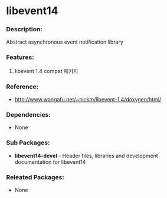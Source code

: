 # libevent14

### Description:
Abstract asynchronous event notification library

### Features:
1. libevent 1.4 compat 패키지

### Reference:
* http://www.wangafu.net/~nickm/libevent-1.4/doxygen/html/

### Dependencies:
* None

### Sub Packages:
* **libevent14-devel** - Header files, libraries and development documentation for libevent14

### Releated Packages:
* None